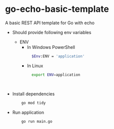 # go-echo-basic-template
A basic REST API template for Go with echo

* Should provide following env variables
    * ENV
      * In Windows PowerShell
          ```bash
            $Env:ENV = 'application'
          ```
      * In Linux
          ```bash
            export ENV=application
          ```

    <br />

* Install dependencies
    ```bash
        go mod tidy
    ```


* Run application
    ```bash
        go run main.go
    ```
